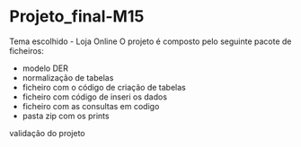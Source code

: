 # Projeto_final-M15
Tema escolhido - Loja Online
O projeto é composto pelo seguinte pacote de ficheiros:
- modelo DER
- normalização de tabelas
- ficheiro com o código de criação de tabelas
- ficheiro com código de inseri os dados 
- ficheiro com as consultas em codigo
- pasta zip com os prints

validação do projeto
